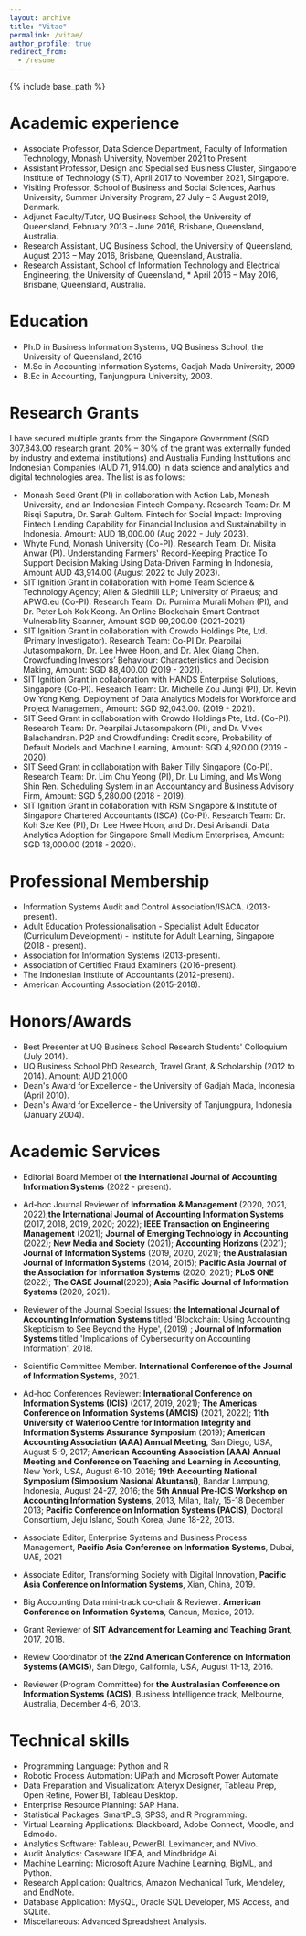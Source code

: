 ```yaml
---
layout: archive
title: "Vitae"
permalink: /vitae/
author_profile: true
redirect_from:
  - /resume
---
```


{% include base_path %}

Academic experience
======
* Associate Professor, Data Science Department, Faculty of Information Technology, Monash University, November 2021 to Present
* Assistant Professor, Design and Specialised Business Cluster, Singapore Institute of Technology (SIT), April 2017 to November 2021, Singapore.
* Visiting Professor, School of Business and Social Sciences, Aarhus University, Summer University Program, 27 July – 3 August 2019, Denmark.
* Adjunct Faculty/Tutor, UQ Business School, the University of Queensland, February 2013 – June 2016, Brisbane, Queensland, Australia.
* Research Assistant, UQ Business School, the University of Queensland, August 2013 – May 2016, Brisbane, Queensland, Australia.
* Research Assistant, School of Information Technology and Electrical Engineering, the University of Queensland, * April 2016 – May 2016, Brisbane, Queensland, Australia.


Education
======
* Ph.D in Business Information Systems, UQ Business School, the University of Queensland, 2016
* M.Sc in Accounting Information Systems, Gadjah Mada University, 2009
* B.Ec in Accounting, Tanjungpura University, 2003.


Research Grants
======

I have secured multiple grants from the Singapore Government (SGD 307,843.00 research grant. 20% – 30% of the grant was externally funded by industry and external institutions) and Australia Funding Institutions and Indonesian Companies (AUD 71, 914.00) in data science and analytics and digital technologies area. The list is as follows:

* Monash Seed Grant (PI) in collaboration with Action Lab, Monash University, and an Indonesian Fintech Company. Research Team: Dr. M Risqi Saputra, Dr. Sarah Gultom. Fintech for Social Impact: Improving Fintech Lending Capability for Financial Inclusion and Sustainability in Indonesia. Amount: AUD 18,000.00 (Aug 2022 - July 2023).
* Whyte Fund, Monash University (Co-PI). Research Team: Dr. Misita Anwar (PI). Understanding Farmers' Record-Keeping Practice To Support Decision Making Using Data-Driven Farming In Indonesia, Amount AUD 43,914.00 (August 2022 to July 2023).
* SIT Ignition Grant in collaboration with Home Team Science & Technology Agency; Allen & Gledhill LLP; University of Piraeus; and APWG.eu (Co-PI). Research Team: Dr. Purnima Murali Mohan (PI), and Dr. Peter Loh Kok Keong. An Online Blockchain Smart Contract Vulnerability Scanner, Amount SGD 99,200.00 (2021-2021)
* SIT Ignition Grant in collaboration with Crowdo Holdings Pte, Ltd. (Primary Investigator). Research Team: Co-PI Dr. Pearpilai Jutasompakorn, Dr. Lee Hwee Hoon, and Dr. Alex Qiang Chen. Crowdfunding Investors’ Behaviour: Characteristics and Decision Making, Amount: SGD 88,400.00 (2019 - 2021).
* SIT Ignition Grant in collaboration with HANDS Enterprise Solutions, Singapore (Co-PI). Research Team: Dr. Michelle Zou Junqi (PI), Dr. Kevin Ow Yong Keng. Deployment of Data Analytics Models for Workforce and Project Management, Amount: SGD 92,043.00. (2019 - 2021).
* SIT Seed Grant in collaboration with  Crowdo Holdings Pte, Ltd. (Co-PI). Research Team: Dr. Pearpilai Jutasompakorn (PI), and Dr. Vivek Balachandran. P2P and Crowdfunding: Credit score, Probability of Default Models and Machine Learning, Amount: SGD 4,920.00 (2019 - 2020).
* SIT Seed Grant in collaboration with Baker Tilly Singapore (Co-PI). Research Team: Dr. Lim Chu Yeong (PI), Dr. Lu Liming, and Ms Wong Shin Ren. Scheduling System in an Accountancy and Business Advisory Firm, Amount: SGD 5,280.00 (2018 - 2019).
* SIT Ignition Grant in collaboration with RSM Singapore & Institute of Singapore Chartered Accountants (ISCA) (Co-PI). Research Team: Dr. Koh Sze Kee (PI), Dr. Lee Hwee Hoon, and Dr. Desi Arisandi. Data Analytics Adoption for Singapore Small Medium Enterprises, Amount: SGD 18,000.00 (2018 - 2020).


Professional Membership
======

* Information Systems Audit and Control Association/ISACA. (2013-present).
* Adult Education Professionalisation - Specialist Adult Educator (Curriculum Development) - Institute for Adult Learning, Singapore (2018 - present).
* Association for Information Systems (2013-present).
* Association of Certified Fraud Examiners (2016-present).
* The Indonesian Institute of Accountants (2012-present).
* American Accounting Association (2015-2018).


Honors/Awards
======

* Best Presenter at UQ Business School Research Students' Colloquium (July 2014).
* UQ Business School PhD Research, Travel Grant, & Scholarship (2012 to 2014). Amount: AUD 21,000
* Dean's Award for Excellence - the University of Gadjah Mada, Indonesia (April 2010).
* Dean's Award for Excellence - the University of Tanjungpura, Indonesia (January 2004).


Academic Services
======

* Editorial Board Member of **the International Journal of Accounting Information Systems** (2022 - present).

* Ad-hoc Journal Reviewer of **Information & Management** (2020, 2021, 2022);**the International Journal of Accounting Information Systems** (2017, 2018, 2019, 2020; 2022); **IEEE Transaction on Engineering Management** (2021); **Journal of Emerging Technology in Accounting** (2022); **New Media and Society** (2021); **Accounting Horizons** (2021); **Journal of Information Systems** (2019, 2020, 2021); **the Australasian Journal of Information Systems** (2014, 2015); **Pacific Asia Journal of the Association for Information Systems** (2020, 2021); **PLoS ONE** (2022); **The CASE Journal**(2020); **Asia Pacific Journal of Information Systems** (2020, 2021).

* Reviewer of the Journal Special Issues: **the International Journal of Accounting Information Systems** titled 'Blockchain: Using Accounting Skepticism to See Beyond the Hype', (2019) ; **Journal of Information Systems** titled 'Implications of Cybersecurity on Accounting Information', 2018.

* Scientific Committee Member. **International Conference of the Journal of Information Systems**, 2021.

* Ad-hoc  Conferences Reviewer: **International Conference on Information Systems (ICIS)** (2017, 2019, 2021); **The Americas Conference on Information Systems (AMCIS)** (2021, 2022); **11th University of Waterloo Centre for Information Integrity and Information Systems Assurance Symposium** (2019); **American Accounting Association (AAA) Annual Meeting**, San Diego, USA, August 5-9, 2017; A**merican Accounting Association (AAA) Annual Meeting and Conference on Teaching and Learning in Accounting**, New York, USA, August 6-10, 2016; **19th Accounting National Symposium (Simposium Nasional Akuntansi)**, Bandar Lampung, Indonesia, August 24-27, 2016; the **5th Annual Pre-ICIS Workshop on Accounting Information Systems**, 2013, Milan, Italy, 15-18 December 2013; **Pacific Conference on Information Systems (PACIS)**, Doctoral Consortium, Jeju Island, South Korea, June 18-22, 2013.

* Associate Editor, Enterprise Systems and Business Process Management, **Pacific Asia Conference on Information Systems**, Dubai, UAE, 2021

* Associate Editor, Transforming Society with Digital Innovation, **Pacific Asia Conference on Information Systems**, Xian, China, 2019.

* Big Accounting Data mini-track co-chair & Reviewer. **American Conference on Information Systems**, Cancun, Mexico, 2019.

* Grant Reviewer of **SIT Advancement for Learning and Teaching Grant**, 2017, 2018.

* Review Coordinator of **the 22nd American Conference on Information Systems (AMCIS)**, San Diego, California, USA, August 11-13, 2016.

* Reviewer (Program Committee) for **the Australasian Conference on Information Systems (ACIS)**, Business Intelligence track, Melbourne, Australia, December 4-6, 2013.


Technical skills
======
* Programming Language: Python and R
* Robotic Process Automation: UiPath and Microsoft Power Automate
* Data Preparation and Visualization: Alteryx Designer, Tableau Prep, Open Refine, Power BI, Tableau Desktop.
* Enterprise Resource Planning: SAP Hana.
* Statistical Packages: SmartPLS, SPSS, and R Programming.
* Virtual Learning Applications: Blackboard, Adobe Connect, Moodle, and Edmodo.
* Analytics Software: Tableau, PowerBI. Leximancer, and NVivo.
* Audit Analytics: Caseware IDEA, and Mindbridge Ai.
* Machine Learning: Microsoft Azure Machine Learning, BigML, and Python.
* Research Application: Qualtrics, Amazon Mechanical Turk, Mendeley, and EndNote.
* Database Application: MySQL, Oracle SQL Developer, MS Access, and SQLite.
* Miscellaneous: Advanced Spreadsheet Analysis.
